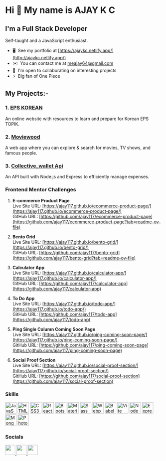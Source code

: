 Hi 👋 My name is AJAY K C
=========================

I'm a Full Stack Developer
--------------------------

Self-taught and a JavaScript enthusiast.

*   🖥️  See my portfolio at [https://ajaykc.netlify.app/](http://ajaykc.netlify.app/)
*   ✉️  You can contact me at [meajay64@gmail.com](mailto:meajay64@gmail.com)
*   🤝  I'm open to collaborating on interesting projects
*   ⚡  Big fan of One Piece

## My Projects:-

### 1. [EPS KOREAN](https://epskorean.netlify.app/)
 An online website with resources to learn and prepare for Korean EPS TOPIK.

### 2. [Moviewood](https://github.com/ajay117/moviewood)
 A web app where you can explore & search for movies, TV shows, and famous people.
 
### 3. [Collective_wallet Api](https://github.com/ajay117/collective_wallet_api)
An API built with Node.js and Express to efficiently manage expenses.

### Frontend Mentor Challenges

1. **E-commerce Product Page**  
   Live Site URL: [https://ajay117.github.io/ecommerce-product-page/](https://ajay117.github.io/ecommerce-product-page/)  
   GitHub URL: [https://github.com/ajay117/ecommerce-product-page](https://github.com/ajay117/ecommerce-product-page?tab=readme-ov-file)

2. **Bento Grid**  
   Live Site URL: [https://ajay117.github.io/bento-grid/](https://ajay117.github.io/bento-grid/)  
   GitHub URL: [https://github.com/ajay117/bento-grid](https://github.com/ajay117/bento-grid?tab=readme-ov-file)

3. **Calculator App**  
   Live Site URL: [https://ajay117.github.io/calculator-app/](https://ajay117.github.io/calculator-app/)  
   GitHub URL: [https://github.com/ajay117/calculator-app](https://github.com/ajay117/calculator-app)

4. **To Do App**  
   Live Site URL: [https://ajay117.github.io/todo-app/](https://ajay117.github.io/todo-app/)  
   GitHub URL: [https://github.com/ajay117/todo-app](https://github.com/ajay117/todo-app)

5. **Ping Single Column Coming Soon Page**  
   Live Site URL: [https://ajay117.github.io/ping-coming-soon-page/](https://ajay117.github.io/ping-coming-soon-page/)  
   GitHub URL: [https://github.com/ajay117/ping-coming-soon-page](https://github.com/ajay117/ping-coming-soon-page)

6. **Social Proof Section**  
   Live Site URL: [https://ajay117.github.io/social-proof-section/](https://ajay117.github.io/social-proof-section/)  
   GitHub URL: [https://github.com/ajay117/social-proof-section](https://github.com/ajay117/social-proof-section)


### Skills 
<p align="left">
<a href="https://developer.mozilla.org/en-US/docs/Web/JavaScript" target="_blank" rel="noreferrer"><img src="https://raw.githubusercontent.com/danielcranney/readme-generator/main/public/icons/skills/javascript-colored.svg" width="36" height="36" alt="JavaScript" /></a>
<a href="https://developer.mozilla.org/en-US/docs/Glossary/HTML5" target="_blank" rel="noreferrer"><img src="https://raw.githubusercontent.com/danielcranney/readme-generator/main/public/icons/skills/html5-colored.svg" width="36" height="36" alt="HTML5" /></a>
<a href="https://www.w3.org/TR/CSS/#css" target="_blank" rel="noreferrer"><img src="https://raw.githubusercontent.com/danielcranney/readme-generator/main/public/icons/skills/css3-colored.svg" width="36" height="36" alt="CSS3" /></a>
<a href="https://reactjs.org/" target="_blank" rel="noreferrer"><img src="https://raw.githubusercontent.com/danielcranney/readme-generator/main/public/icons/skills/react-colored.svg" width="36" height="36" alt="React" /></a>
<a href="https://getbootstrap.com/" target="_blank" rel="noreferrer"><img src="https://raw.githubusercontent.com/danielcranney/readme-generator/main/public/icons/skills/bootstrap-colored.svg" width="36" height="36" alt="Bootstrap" /></a>
<a href="https://mui.com/" target="_blank" rel="noreferrer"><img src="https://raw.githubusercontent.com/danielcranney/readme-generator/main/public/icons/skills/materialui-colored.svg" width="36" height="36" alt="Material UI" /></a>
<a href="https://sass-lang.com/" target="_blank" rel="noreferrer"><img src="https://raw.githubusercontent.com/danielcranney/readme-generator/main/public/icons/skills/sass-colored.svg" width="36" height="36" alt="Sass" /></a>
<a href="https://webpack.js.org/" target="_blank" rel="noreferrer"><img src="https://raw.githubusercontent.com/danielcranney/readme-generator/main/public/icons/skills/webpack-colored.svg" width="36" height="36" alt="Webpack" /></a>
<a href="https://babeljs.io/" target="_blank" rel="noreferrer"><img src="https://raw.githubusercontent.com/danielcranney/readme-generator/main/public/icons/skills/babel-colored.svg" width="36" height="36" alt="Babel" /></a>
<a href="https://vitejs.dev/" target="_blank" rel="noreferrer"><img src="https://raw.githubusercontent.com/danielcranney/readme-generator/main/public/icons/skills/vite-colored.svg" width="36" height="36" alt="Vite" /></a>
<a href="https://nodejs.org/en/" target="_blank" rel="noreferrer"><img src="https://raw.githubusercontent.com/danielcranney/readme-generator/main/public/icons/skills/nodejs-colored.svg" width="36" height="36" alt="NodeJS" /></a>
<a href="https://expressjs.com/" target="_blank" rel="noreferrer"><img src="https://raw.githubusercontent.com/danielcranney/readme-generator/main/public/icons/skills/express-colored.svg" width="36" height="36" alt="Express" /></a>
<a href="https://www.mongodb.com/" target="_blank" rel="noreferrer"><img src="https://raw.githubusercontent.com/danielcranney/readme-generator/main/public/icons/skills/mongodb-colored.svg" width="36" height="36" alt="MongoDB" /></a>
<a href="https://www.adobe.com/uk/products/photoshop.html" target="_blank" rel="noreferrer"><img src="https://raw.githubusercontent.com/danielcranney/readme-generator/main/public/icons/skills/photoshop-colored.svg" width="36" height="36" alt="Photoshop" /></a>
</p>
    
### Socials

<p align="left">
  <a href="https://www.github.com/ajay117" target="_blank" rel="noreferrer">
    <img src="https://raw.githubusercontent.com/danielcranney/readme-generator/main/public/icons/socials/github.svg" width="32" height="32" />
  </a>
  <a href="https://www.linkedin.com/in/ajay-k-c-a89304186/" target="_blank" rel="noreferrer">
    <img src="https://raw.githubusercontent.com/danielcranney/readme-generator/main/public/icons/socials/linkedin.svg" width="32" height="32" />
  </a>
  <a href="https://twitter.com/AjayInTech" target="_blank" rel="noreferrer">
    <img src="https://raw.githubusercontent.com/danielcranney/readme-generator/main/public/icons/socials/twitter.svg" width="32" height="32" />
  </a>
</p>

